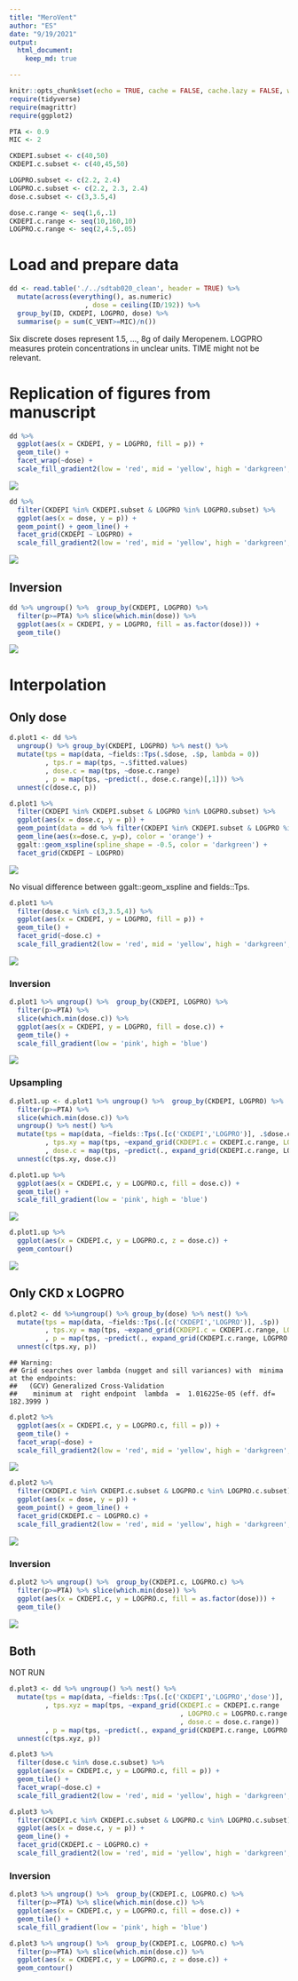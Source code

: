 ```yaml
---
title: "MeroVent"
author: "ES"
date: "9/19/2021"
output:
  html_document:
    keep_md: true

---
```



```r
knitr::opts_chunk$set(echo = TRUE, cache = FALSE, cache.lazy = FALSE, warning = FALSE, message = FALSE)
require(tidyverse)
require(magrittr)
require(ggplot2)

PTA <- 0.9
MIC <- 2

CKDEPI.subset <- c(40,50)
CKDEPI.c.subset <- c(40,45,50)

LOGPRO.subset <- c(2.2, 2.4)
LOGPRO.c.subset <- c(2.2, 2.3, 2.4)
dose.c.subset <- c(3,3.5,4)

dose.c.range <- seq(1,6,.1)
CKDEPI.c.range <- seq(10,160,10)
LOGPRO.c.range <- seq(2,4.5,.05)
```

# Load and prepare data


```r
dd <- read.table('./../sdtab020_clean', header = TRUE) %>%
  mutate(across(everything(), as.numeric)
                   , dose = ceiling(ID/192)) %>% 
  group_by(ID, CKDEPI, LOGPRO, dose) %>% 
  summarise(p = sum(C_VENT>=MIC)/n())
```

Six discrete doses represent 1.5, ..., 8g of daily Meropenem. LOGPRO measures protein concentrations in unclear units. TIME might not be relevant.

# Replication of figures from manuscript

```r
dd %>% 
  ggplot(aes(x = CKDEPI, y = LOGPRO, fill = p)) +
  geom_tile() +
  facet_wrap(~dose) +
  scale_fill_gradient2(low = 'red', mid = 'yellow', high = 'darkgreen', midpoint = .5)
```

![](results_files/figure-html/unnamed-chunk-2-1.png)<!-- -->

```r
dd %>% 
  filter(CKDEPI %in% CKDEPI.subset & LOGPRO %in% LOGPRO.subset) %>% 
  ggplot(aes(x = dose, y = p)) +
  geom_point() + geom_line() +
  facet_grid(CKDEPI ~ LOGPRO) +
  scale_fill_gradient2(low = 'red', mid = 'yellow', high = 'darkgreen', midpoint = .5)
```

![](results_files/figure-html/unnamed-chunk-2-2.png)<!-- -->

## Inversion


```r
dd %>% ungroup() %>%  group_by(CKDEPI, LOGPRO) %>% 
  filter(p>=PTA) %>% slice(which.min(dose)) %>% 
  ggplot(aes(x = CKDEPI, y = LOGPRO, fill = as.factor(dose))) +
  geom_tile()
```

![](results_files/figure-html/unnamed-chunk-3-1.png)<!-- -->


# Interpolation

## Only dose


```r
d.plot1 <- dd %>% 
  ungroup() %>% group_by(CKDEPI, LOGPRO) %>% nest() %>% 
  mutate(tps = map(data, ~fields::Tps(.$dose, .$p, lambda = 0))
         , tps.r = map(tps, ~.$fitted.values)
         , dose.c = map(tps, ~dose.c.range)
         , p = map(tps, ~predict(., dose.c.range)[,1])) %>%
  unnest(c(dose.c, p))
```


```r
d.plot1 %>% 
  filter(CKDEPI %in% CKDEPI.subset & LOGPRO %in% LOGPRO.subset) %>% 
  ggplot(aes(x = dose.c, y = p)) +
  geom_point(data = dd %>% filter(CKDEPI %in% CKDEPI.subset & LOGPRO %in% LOGPRO.subset), aes(x=dose)) +
  geom_line(aes(x=dose.c, y=p), color = 'orange') +
  ggalt::geom_xspline(spline_shape = -0.5, color = 'darkgreen') +
  facet_grid(CKDEPI ~ LOGPRO)
```

![](results_files/figure-html/unnamed-chunk-5-1.png)<!-- -->

No visual difference between ggalt::geom_xspline and fields::Tps.


```r
d.plot1 %>% 
  filter(dose.c %in% c(3,3.5,4)) %>% 
  ggplot(aes(x = CKDEPI, y = LOGPRO, fill = p)) +
  geom_tile() +
  facet_grid(~dose.c) +
  scale_fill_gradient2(low = 'red', mid = 'yellow', high = 'darkgreen', midpoint = .5)
```

![](results_files/figure-html/unnamed-chunk-6-1.png)<!-- -->

### Inversion


```r
d.plot1 %>% ungroup() %>%  group_by(CKDEPI, LOGPRO) %>% 
  filter(p>=PTA) %>% 
  slice(which.min(dose.c)) %>% 
  ggplot(aes(x = CKDEPI, y = LOGPRO, fill = dose.c)) +
  geom_tile() +
  scale_fill_gradient(low = 'pink', high = 'blue')
```

![](results_files/figure-html/unnamed-chunk-7-1.png)<!-- -->

### Upsampling


```r
d.plot1.up <- d.plot1 %>% ungroup() %>%  group_by(CKDEPI, LOGPRO) %>% 
  filter(p>=PTA) %>% 
  slice(which.min(dose.c)) %>% 
  ungroup() %>% nest() %>% 
  mutate(tps = map(data, ~fields::Tps(.[c('CKDEPI','LOGPRO')], .$dose.c))
         , tps.xy = map(tps, ~expand_grid(CKDEPI.c = CKDEPI.c.range, LOGPRO.c = LOGPRO.c.range))
         , dose.c = map(tps, ~predict(., expand_grid(CKDEPI.c.range, LOGPRO.c.range), lambda = 0.05)[,1])) %>% 
  unnest(c(tps.xy, dose.c)) 
```


```r
d.plot1.up %>% 
  ggplot(aes(x = CKDEPI.c, y = LOGPRO.c, fill = dose.c)) +
  geom_tile() +
  scale_fill_gradient(low = 'pink', high = 'blue')
```

![](results_files/figure-html/unnamed-chunk-9-1.png)<!-- -->

```r
d.plot1.up %>% 
  ggplot(aes(x = CKDEPI.c, y = LOGPRO.c, z = dose.c)) +
  geom_contour()
```

![](results_files/figure-html/unnamed-chunk-9-2.png)<!-- -->

## Only CKD x LOGPRO


```r
d.plot2 <- dd %>%ungroup() %>% group_by(dose) %>% nest() %>% 
  mutate(tps = map(data, ~fields::Tps(.[c('CKDEPI','LOGPRO')], .$p))
         , tps.xy = map(tps, ~expand_grid(CKDEPI.c = CKDEPI.c.range, LOGPRO.c = LOGPRO.c.range))
         , p = map(tps, ~predict(., expand_grid(CKDEPI.c.range, LOGPRO.c.range), lambda = 0.1)[,1])) %>% 
  unnest(c(tps.xy, p))
```

```
## Warning: 
## Grid searches over lambda (nugget and sill variances) with  minima at the endpoints: 
##   (GCV) Generalized Cross-Validation 
##    minimum at  right endpoint  lambda  =  1.016225e-05 (eff. df= 182.3999 )
```

```r
d.plot2 %>% 
  ggplot(aes(x = CKDEPI.c, y = LOGPRO.c, fill = p)) +
  geom_tile() +
  facet_wrap(~dose) +
  scale_fill_gradient2(low = 'red', mid = 'yellow', high = 'darkgreen', midpoint = .5)
```

![](results_files/figure-html/interpolation2-1.png)<!-- -->

```r
d.plot2 %>% 
  filter(CKDEPI.c %in% CKDEPI.c.subset & LOGPRO.c %in% LOGPRO.c.subset) %>% 
  ggplot(aes(x = dose, y = p)) +
  geom_point() + geom_line() + 
  facet_grid(CKDEPI.c ~ LOGPRO.c) +
  scale_fill_gradient2(low = 'red', mid = 'yellow', high = 'darkgreen', midpoint = .5)
```

![](results_files/figure-html/interpolation2-2.png)<!-- -->

### Inversion


```r
d.plot2 %>% ungroup() %>%  group_by(CKDEPI.c, LOGPRO.c) %>% 
  filter(p>=PTA) %>% slice(which.min(dose)) %>% 
  ggplot(aes(x = CKDEPI.c, y = LOGPRO.c, fill = as.factor(dose))) +
  geom_tile() 
```

![](results_files/figure-html/inversion2-1.png)<!-- -->

## Both

NOT RUN


```r
d.plot3 <- dd %>% ungroup() %>% nest() %>% 
  mutate(tps = map(data, ~fields::Tps(.[c('CKDEPI','LOGPRO','dose')], .$p))
         , tps.xyz = map(tps, ~expand_grid(CKDEPI.c = CKDEPI.c.range
                                           , LOGPRO.c = LOGPRO.c.range
                                           , dose.c = dose.c.range))
         , p = map(tps, ~predict(., expand_grid(CKDEPI.c.range, LOGPRO.c.range, dose.c.range), lambda = 0.1)[,1])) %>% 
  unnest(c(tps.xyz, p))

d.plot3 %>% 
  filter(dose.c %in% dose.c.subset) %>% 
  ggplot(aes(x = CKDEPI.c, y = LOGPRO.c, fill = p)) +
  geom_tile() +
  facet_wrap(~dose.c) +
  scale_fill_gradient2(low = 'red', mid = 'yellow', high = 'darkgreen', midpoint = .5)

d.plot3 %>% 
  filter(CKDEPI.c %in% CKDEPI.c.subset & LOGPRO.c %in% LOGPRO.c.subset) %>% 
  ggplot(aes(x = dose.c, y = p)) +
  geom_line() + 
  facet_grid(CKDEPI.c ~ LOGPRO.c) +
  scale_fill_gradient2(low = 'red', mid = 'yellow', high = 'darkgreen', midpoint = .5)
```

### Inversion


```r
d.plot3 %>% ungroup() %>%  group_by(CKDEPI.c, LOGPRO.c) %>% 
  filter(p>=PTA) %>% slice(which.min(dose.c)) %>% 
  ggplot(aes(x = CKDEPI.c, y = LOGPRO.c, fill = dose.c)) +
  geom_tile() +
  scale_fill_gradient(low = 'pink', high = 'blue')

d.plot3 %>% ungroup() %>%  group_by(CKDEPI.c, LOGPRO.c) %>% 
  filter(p>=PTA) %>% slice(which.min(dose.c)) %>% 
  ggplot(aes(x = CKDEPI.c, y = LOGPRO.c, z = dose.c)) +
  geom_contour()
```

